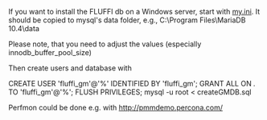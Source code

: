 <!---
Copyright 2017-2019 Siemens AG

Permission is hereby granted, free of charge, to any person obtaining a copy of this software and associated documentation files (the "Software"), to deal in the Software without restriction, including without limitation the rights to use, copy, modify, merge, publish, distribute, sublicense, and/or sell copies of the Software, and to permit persons to whom the Software is furnished to do so, subject to the following conditions:

The above copyright notice and this permission notice shall be included in all copies or substantial portions of the Software.

THE SOFTWARE IS PROVIDED "AS IS", WITHOUT WARRANTY OF ANY KIND, EXPRESS OR IMPLIED, INCLUDING BUT NOT LIMITED TO THE WARRANTIES OF MERCHANTABILITY, FITNESS FOR A PARTICULAR PURPOSE AND NONINFRINGEMENT. IN NO EVENT SHALL THE AUTHORS OR COPYRIGHT HOLDERS BE LIABLE FOR ANY CLAIM, DAMAGES OR OTHER LIABILITY, WHETHER IN AN ACTION OF CONTRACT, TORT OR OTHERWISE, ARISING FROM, OUT OF OR IN CONNECTION WITH THE SOFTWARE OR THE USE OR OTHER DEALINGS IN THE SOFTWARE.

Author(s): Thomas Riedmaier
-->

If you want to install the FLUFFI db on a Windows server, start with [my.ini](my.ini). It should be copied to mysql's data folder, e.g., C:\Program Files\MariaDB 10.4\data

Please note, that you need to adjust the values (especially innodb_buffer_pool_size)

Then create users and database with

CREATE USER 'fluffi_gm'@'%' IDENTIFIED BY 'fluffi_gm';
GRANT ALL ON *.* TO 'fluffi_gm'@'%';
FLUSH PRIVILEGES;
mysql -u root < createGMDB.sql


Perfmon could be done e.g. with http://pmmdemo.percona.com/

